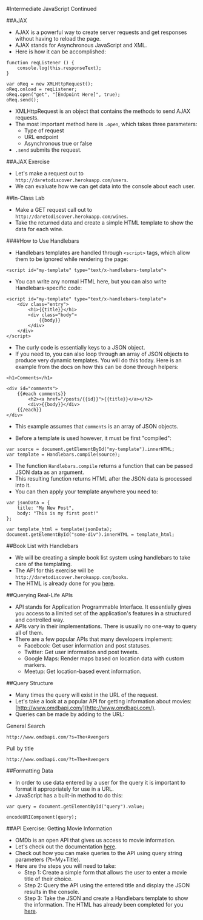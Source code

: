 #Intermediate JavaScript Continued

##AJAX
- AJAX is a powerful way to create server requests and get responses without having to reload the page.
- AJAX stands for Asynchronous JavaScript and XML.
- Here is how it can be accomplished:

```
function reqListener () {
	console.log(this.responseText);
}

var oReq = new XMLHttpRequest();
oReq.onload = reqListener;
oReq.open("get", "[Endpoint Here]", true);
oReq.send();
```

- XMLHttpRequest is an object that contains the methods to send AJAX requests.
- The most important method here is `.open`, which takes three parameters:
	- Type of request
	- URL endpoint
	- Asynchronous true or false
- `.send` submits the request.

##AJAX Exercise
- Let's make a request out to `http://daretodiscover.herokuapp.com/users`.
- We can evaluate how we can get data into the console about each user.

##In-Class Lab
- Make a GET request call out to `http://daretodiscover.herokuapp.com/wines`.
- Take the returned data and create a simple HTML template to show the data for each wine.

####How to Use Handlebars
- Handlebars templates are handled through `<script>` tags, which allow them to be ignored while rendering the page:

```
<script id="my-template" type="text/x-handlebars-template">
```

- You can write any normal HTML here, but you can also write Handlebars-specific code:

```
<script id="my-template" type="text/x-handlebars-template">
	<div class="entry">
		<h1>{{title}}</h1>
		<div class="body">
			{{body}}
		</div>
	</div>
</script>
```

- The curly code is essentially keys to a JSON object.
- If you need to, you can also loop through an array of JSON objects to produce very dynamic templates. You will do this today. Here is an example from the docs on how this can be done through helpers:

```
<h1>Comments</h1>

<div id="comments">
	{{#each comments}}
		<h2><a href="/posts/{{id}}">{{title}}</a></h2>
		<div>{{body}}</div>
	{{/each}}
</div>
```

- This example assumes that `comments` is an array of JSON objects.

- Before a template is used however, it must be first "compiled":

```
var source = document.getElementById("my-template").innerHTML;
var template = Handlebars.compile(source);
```

- The function `Handlebars.compile` returns a function that can be passed JSON data as an argument.
- This resulting function returns HTML after the JSON data is processed into it.
- You can then apply your template anywhere you need to:

```
var jsonData = {
	title: "My New Post",
	body: "This is my first post!"
};

var template_html = template(jsonData);
document.getElementById("some-div").innerHTML = template_html;
```

##Book List with Handlebars
- We will be creating a simple book list system using handlebars to take care of the templating.
- The API for this exercise will be `http://daretodiscover.herokuapp.com/books`.
- The HTML is already done for you [here](book_manager_html/).

##Querying Real-Life APIs
- API stands for Application Programmable Interface. It essentially gives you access to a limited set of the application's features in a structured and controlled way.
- APIs vary in their implementations. There is usually no one-way to query all of them.
- There are a few popular APIs that many developers implement:
	- Facebook: Get user information and post statuses.
	- Twitter: Get user information and post tweets.
	- Google Maps: Render maps based on location data with custom markers.
	- Meetup: Get location-based event information.

##Query Structure
- Many times the query will exist in the URL of the request.
- Let's take a look at a popular API for getting information about movies: [http://www.omdbapi.com/](http://www.omdbapi.com/).
- Queries can be made by adding to the URL:

General Search

```
http://www.omdbapi.com/?s=The+Avengers
```

Pull by title

```
http://www.omdbapi.com/?t=The+Avengers
```

##Formatting Data
- In order to use data entered by a user for the query it is important to format it appropriately for use in a URL.
- JavaScript has a built-in method to do this:

```
var query = document.getElementById("query").value;

encodeURIComponent(query);
```

##API Exercise: Getting Movie Information
- OMDb is an open API that gives us access to movie information.
- Let's check out the documentation [here](http://www.omdbapi.com/).
- Check out how you can make queries to the API using query string parameters (?t=My+Title).
- Here are the steps you will need to take:
	- Step 1: Create a simple form that allows the user to enter a movie title of their choice.
	- Step 2: Query the API using the entered title and display the JSON results in the console.
	- Step 3: Take the JSON and create a Handlebars template to show the information. The HTML has already been completed for you [here](movie_starter_app/).